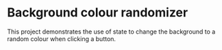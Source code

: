 # Background colour randomizer
This project demonstrates the use of state to change the background to a random colour when clicking a button.
